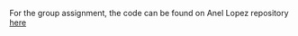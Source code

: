 For the group assignment, the code can be found on Anel Lopez repository [here](https://github.com/liobanil/B394A/tree/main/Week3)
